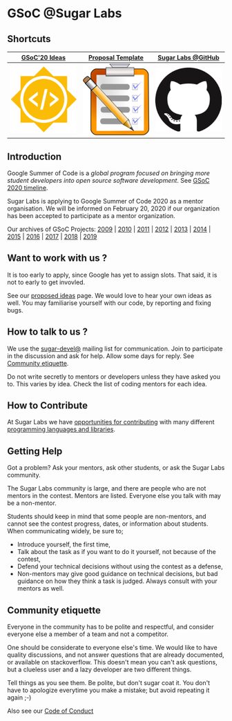 # GSoC @Sugar Labs

## Shortcuts

|[GSoC'20 Ideas](Ideas-2020.md)| [Proposal Template](Template.md) | [Sugar Labs @GitHub](https://github.com/sugarlabs) |
|:-------------------------:|----------------------|----------------------|
|<a href="Ideas-2019.md">![](assets/gsoc-square.png)</a> | <a href="Template.md">![](assets/template.png)</a> | <a href="https://github.com/sugarlabs">![](assets/github.png)</a> |


## Introduction
Google Summer of Code is a *global program focused on bringing
more student developers into open source software development*.
See [GSoC 2020
timeline](https://developers.google.com/open-source/gsoc/timeline?hl=vi).

Sugar Labs is applying to Google Summer of Code 2020 as a
mentor organisation. We will be informed on February 20, 2020 if our
organization has been accepted to participate as a mentor organization.

Our archives of GSoC Projects:
[2009](https://wiki.sugarlabs.org/go/Summer_of_Code/2009) |
[2010](https://wiki.sugarlabs.org/go/Summer_of_Code/2010) |
[2011](https://wiki.sugarlabs.org/go/Summer_of_Code/2011) |
[2012](https://wiki.sugarlabs.org/go/Summer_of_Code/2012) |
[2013](https://wiki.sugarlabs.org/go/Summer_of_Code/2013) |
[2014](https://wiki.sugarlabs.org/go/Summer_of_Code/2014) |
[2015](https://wiki.sugarlabs.org/go/Summer_of_Code/2015) |
[2016](https://wiki.sugarlabs.org/go/Summer_of_Code/2016) |
[2017](https://wiki.sugarlabs.org/go/Summer_of_Code/2017) |
[2018](https://wiki.sugarlabs.org/go/Summer_of_Code/2018) |
[2019](Ideas-2020.md)

## Want to work with us ?
It is too early to apply, since Google has yet to assign slots.
That said, it is not to early to get invovled.

See our [proposed ideas](Ideas-2020.md) page.  We would love to hear
your own ideas as well.  You may familiarise yourself with our code,
by reporting and fixing bugs.

## How to talk to us ?
We use the
[sugar-devel@](http://lists.sugarlabs.org/listinfo/sugar-devel)
mailing list for communication. Join to participate in the discussion
and ask for help.  Allow some days for reply.  See
[Community etiquette](https://github.com/sugarlabs/GSoC#community-etiquette).

Do not write secretly to mentors or developers unless they have asked
you to.  This varies by idea.  Check the list of coding mentors for
each idea.

## How to Contribute

At Sugar Labs we have
[opportunities for contributing](https://github.com/sugarlabs/sugar-docs/blob/master/src/contributing.md)
with many different
[programming languages and libraries](https://github.com/sugarlabs/sugar-docs/blob/master/src/languages.md).

## Getting Help
Got a problem? Ask your mentors, ask other students, or ask the
Sugar Labs community.

The Sugar Labs community is large, and there are people who are
not mentors in the contest. Mentors are listed. Everyone else
you talk with may be a non-mentor.

Students should keep in mind that some people are non-mentors,
and cannot see the contest progress, dates, or information
about students. When communicating widely, be sure to;
 - Introduce yourself, the first time,
 - Talk about the task as if you want to do it yourself, not
   because of the contest,
 - Defend your technical decisions without using the contest as
   a defense,
 - Non-mentors may give good guidance on technical decisions,
   but bad guidance on how they think a task is judged. Always
   consult with your mentors as well.

## Community etiquette
Everyone in the community has to be polite and respectful, and
consider everyone else a member of a team and not a competitor.

One should be considerate to everyone else's time. We would like
to have quality discussions, and not answer questions that are
already documented, or available on stackoverflow. This doesn't
mean you can't ask questions, but a clueless user and a lazy
developer are two different things.

Tell things as you see them. Be polite, but don't sugar coat it.
You don't have to apologize everytime you make a mistake; but
avoid repeating it again ;-)

Also see our [Code of
Conduct](https://github.com/sugarlabs/sugar-docs/blob/master/src/CODE_OF_CONDUCT.md)
